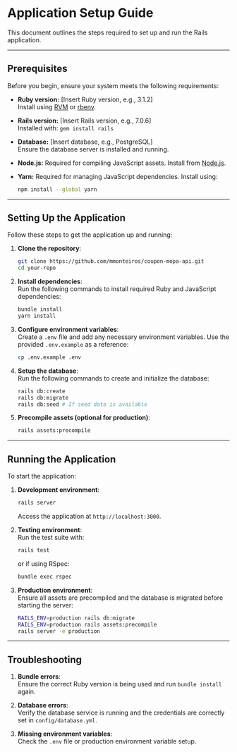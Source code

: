 
# Application Setup Guide

This document outlines the steps required to set up and run the Rails application.

---

## Prerequisites

Before you begin, ensure your system meets the following requirements:

- **Ruby version:** [Insert Ruby version, e.g., 3.1.2]  
  Install using [RVM](https://rvm.io/) or [rbenv](https://github.com/rbenv/rbenv).

- **Rails version:** [Insert Rails version, e.g., 7.0.6]  
  Installed with: `gem install rails`

- **Database:** [Insert database, e.g., PostgreSQL]  
  Ensure the database server is installed and running.

- **Node.js:** Required for compiling JavaScript assets. Install from [Node.js](https://nodejs.org/).

- **Yarn:** Required for managing JavaScript dependencies. Install using:  
  ```bash
  npm install --global yarn
  ```

---

## Setting Up the Application

Follow these steps to get the application up and running:

1. **Clone the repository**:
   ```bash
   git clone https://github.com/mmonteiros/coupon-mopa-api.git
   cd your-repo
   ```

2. **Install dependencies**:  
   Run the following commands to install required Ruby and JavaScript dependencies:
   ```bash
   bundle install
   yarn install
   ```

3. **Configure environment variables**:  
   Create a `.env` file and add any necessary environment variables. Use the provided `.env.example` as a reference:
   ```bash
   cp .env.example .env
   ```

4. **Setup the database**:  
   Run the following commands to create and initialize the database:
   ```bash
   rails db:create
   rails db:migrate
   rails db:seed # If seed data is available
   ```

5. **Precompile assets (optional for production)**:  
   ```bash
   rails assets:precompile
   ```

---

## Running the Application

To start the application:

1. **Development environment**:  
   ```bash
   rails server
   ```
   Access the application at `http://localhost:3000`.

2. **Testing environment**:  
   Run the test suite with:
   ```bash
   rails test
   ```
   or if using RSpec:
   ```bash
   bundle exec rspec
   ```

3. **Production environment**:  
   Ensure all assets are precompiled and the database is migrated before starting the server:
   ```bash
   RAILS_ENV=production rails db:migrate
   RAILS_ENV=production rails assets:precompile
   rails server -e production
   ```

---

## Troubleshooting

1. **Bundle errors**:  
   Ensure the correct Ruby version is being used and run `bundle install` again.

2. **Database errors**:  
   Verify the database service is running and the credentials are correctly set in `config/database.yml`.

3. **Missing environment variables**:  
   Check the `.env` file or production environment variable setup.
```
